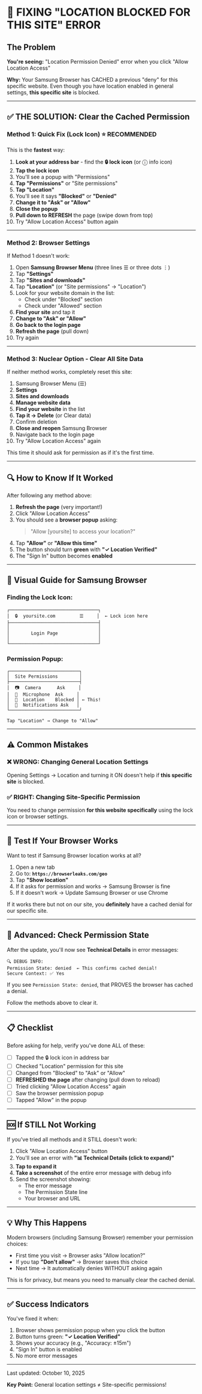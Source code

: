 # 🚨 FIXING "LOCATION BLOCKED FOR THIS SITE" ERROR

## The Problem

**You're seeing:** "Location Permission Denied" error when you click "Allow Location Access"

**Why:** Your Samsung Browser has CACHED a previous "deny" for this specific website. Even though you have location enabled in general settings, **this specific site** is blocked.

---

## ✅ THE SOLUTION: Clear the Cached Permission

### Method 1: Quick Fix (Lock Icon) ⭐ RECOMMENDED

This is the **fastest** way:

1. **Look at your address bar** - find the **🔒 lock icon** (or ⓘ info icon)
2. **Tap the lock icon**
3. You'll see a popup with "Permissions"
4. **Tap "Permissions"** or "Site permissions"
5. **Tap "Location"**
6. You'll see it says **"Blocked"** or **"Denied"**
7. **Change it to "Ask" or "Allow"**
8. **Close the popup**
9. **Pull down to REFRESH** the page (swipe down from top)
10. Try "Allow Location Access" button again

---

### Method 2: Browser Settings

If Method 1 doesn't work:

1. Open **Samsung Browser Menu** (three lines ☰ or three dots ⋮)
2. Tap **"Settings"**
3. Tap **"Sites and downloads"**
4. Tap **"Location"** (or "Site permissions" → "Location")
5. Look for your website domain in the list:
   - Check under "Blocked" section
   - Check under "Allowed" section
6. **Find your site** and tap it
7. **Change to "Ask" or "Allow"**
8. **Go back to the login page**
9. **Refresh the page** (pull down)
10. Try again

---

### Method 3: Nuclear Option - Clear All Site Data

If neither method works, completely reset this site:

1. Samsung Browser Menu (☰)
2. **Settings**
3. **Sites and downloads**
4. **Manage website data**
5. **Find your website** in the list
6. **Tap it → Delete** (or Clear data)
7. Confirm deletion
8. **Close and reopen** Samsung Browser
9. Navigate back to the login page
10. Try "Allow Location Access" again

This time it should ask for permission as if it's the first time.

---

## 🔍 How to Know If It Worked

After following any method above:

1. **Refresh the page** (very important!)
2. Click "Allow Location Access"
3. You should see a **browser popup** asking:
   > "Allow [yoursite] to access your location?"
4. Tap **"Allow"** or **"Allow this time"**
5. The button should turn **green** with **"✓ Location Verified"**
6. The "Sign In" button becomes **enabled**

---

## 📱 Visual Guide for Samsung Browser

### Finding the Lock Icon:
```
┌─────────────────────────────────┐
│  🔒  yoursite.com         ☰     │  ← Lock icon here
├─────────────────────────────────┤
│                                 │
│        Login Page               │
│                                 │
└─────────────────────────────────┘
```

### Permission Popup:
```
┌──────────────────────────┐
│  Site Permissions        │
├──────────────────────────┤
│  📷  Camera      Ask     │
│  🎤  Microphone  Ask     │
│  📍  Location    Blocked │ ← This!
│  🔔  Notifications Ask   │
└──────────────────────────┘

Tap "Location" → Change to "Allow"
```

---

## ⚠️ Common Mistakes

### ❌ WRONG: Changing General Location Settings
Opening Settings → Location and turning it ON doesn't help if **this specific site** is blocked.

### ✅ RIGHT: Changing Site-Specific Permission
You need to change permission **for this website specifically** using the lock icon or browser settings.

---

## 🧪 Test If Your Browser Works

Want to test if Samsung Browser location works at all?

1. Open a new tab
2. Go to: **`https://browserleaks.com/geo`**
3. Tap **"Show location"**
4. If it asks for permission and works → Samsung Browser is fine
5. If it doesn't work → Update Samsung Browser or use Chrome

If it works there but not on our site, you **definitely** have a cached denial for our specific site.

---

## 🔧 Advanced: Check Permission State

After the update, you'll now see **Technical Details** in error messages:

```
🔍 DEBUG INFO:
Permission State: denied  ← This confirms cached denial!
Secure Context: ✅ Yes
```

If you see `Permission State: denied`, that PROVES the browser has cached a denial.

Follow the methods above to clear it.

---

## 📋 Checklist

Before asking for help, verify you've done ALL of these:

- [ ] Tapped the 🔒 lock icon in address bar
- [ ] Checked "Location" permission for this site
- [ ] Changed from "Blocked" to "Ask" or "Allow"
- [ ] **REFRESHED the page** after changing (pull down to reload)
- [ ] Tried clicking "Allow Location Access" again
- [ ] Saw the browser permission popup
- [ ] Tapped "Allow" in the popup

---

## 🆘 If STILL Not Working

If you've tried all methods and it STILL doesn't work:

1. Click "Allow Location Access" button
2. You'll see an error with **"📊 Technical Details (click to expand)"**
3. **Tap to expand it**
4. **Take a screenshot** of the entire error message with debug info
5. Send the screenshot showing:
   - The error message
   - The Permission State line
   - Your browser and URL

---

## 💡 Why This Happens

Modern browsers (including Samsung Browser) remember your permission choices:

- First time you visit → Browser asks "Allow location?"
- If you tap **"Don't allow"** → Browser saves this choice
- Next time → It automatically denies WITHOUT asking again

This is for privacy, but means you need to manually clear the cached denial.

---

## ✅ Success Indicators

You've fixed it when:

1. Browser shows permission popup when you click the button
2. Button turns green: **"✓ Location Verified"**
3. Shows your accuracy (e.g., "Accuracy: ±15m")
4. "Sign In" button is enabled
5. No more error messages

---

Last updated: October 10, 2025

**Key Point:** General location settings ≠ Site-specific permissions!

